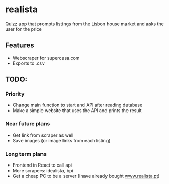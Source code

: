 # realista

Quizz app that prompts listings from the Lisbon house market and asks the user for the price 

## Features

- Webscraper for supercasa.com
- Exports to .csv

## TODO:

### Priority


- Change main function to start and API after reading database
- Make a simple website that uses the API and prints the result


### Near future plans

- Get link from scraper as well
- Save images (or image links from each listing)

### Long term plans

- Frontend in React to call api
- More scrapers: idealista, bpi
- Get a cheap PC to be a server (Ihave already bought www.realista.pt)